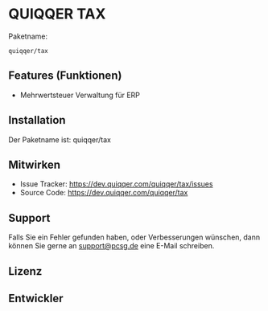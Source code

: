 QUIQQER TAX
========



Paketname:

    quiqqer/tax


Features (Funktionen)
--------

- Mehrwertsteuer Verwaltung für ERP

Installation
------------

Der Paketname ist: quiqqer/tax


Mitwirken
----------

- Issue Tracker: https://dev.quiqqer.com/quiqqer/tax/issues
- Source Code: https://dev.quiqqer.com/quiqqer/tax


Support
-------

Falls Sie ein Fehler gefunden haben, oder Verbesserungen wünschen,
dann können Sie gerne an support@pcsg.de eine E-Mail schreiben.


Lizenz
-------


Entwickler
--------
